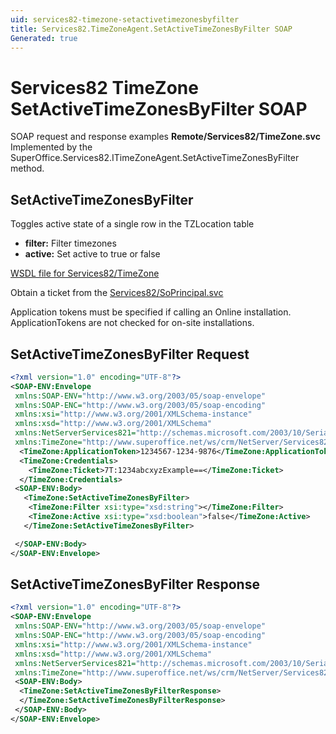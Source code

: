 ```yaml
---
uid: services82-timezone-setactivetimezonesbyfilter
title: Services82.TimeZoneAgent.SetActiveTimeZonesByFilter SOAP
Generated: true
---
```


# Services82 TimeZone SetActiveTimeZonesByFilter SOAP

SOAP request and response examples **Remote/Services82/TimeZone.svc**
Implemented by the <see cref="M:SuperOffice.Services82.ITimeZoneAgent.SetActiveTimeZonesByFilter">SuperOffice.Services82.ITimeZoneAgent.SetActiveTimeZonesByFilter</see> method.

## SetActiveTimeZonesByFilter

Toggles active state of a single row in the TZLocation table

* **filter:** Filter timezones
* **active:** Set active to true or false



[WSDL file for Services82/TimeZone](../Services82-TimeZone.md)

Obtain a ticket from the [Services82/SoPrincipal.svc](../SoPrincipal/SoPrincipal.md)

Application tokens must be specified if calling an Online installation. ApplicationTokens are not checked for on-site installations.

## SetActiveTimeZonesByFilter Request

```xml
<?xml version="1.0" encoding="UTF-8"?>
<SOAP-ENV:Envelope
 xmlns:SOAP-ENV="http://www.w3.org/2003/05/soap-envelope"
 xmlns:SOAP-ENC="http://www.w3.org/2003/05/soap-encoding"
 xmlns:xsi="http://www.w3.org/2001/XMLSchema-instance"
 xmlns:xsd="http://www.w3.org/2001/XMLSchema"
 xmlns:NetServerServices821="http://schemas.microsoft.com/2003/10/Serialization/"
 xmlns:TimeZone="http://www.superoffice.net/ws/crm/NetServer/Services82">
  <TimeZone:ApplicationToken>1234567-1234-9876</TimeZone:ApplicationToken>
  <TimeZone:Credentials>
    <TimeZone:Ticket>7T:1234abcxyzExample==</TimeZone:Ticket>
  </TimeZone:Credentials>
 <SOAP-ENV:Body>
   <TimeZone:SetActiveTimeZonesByFilter>
    <TimeZone:Filter xsi:type="xsd:string"></TimeZone:Filter>
    <TimeZone:Active xsi:type="xsd:boolean">false</TimeZone:Active>
   </TimeZone:SetActiveTimeZonesByFilter>

 </SOAP-ENV:Body>
</SOAP-ENV:Envelope>

```


## SetActiveTimeZonesByFilter Response

```xml
<?xml version="1.0" encoding="UTF-8"?>
<SOAP-ENV:Envelope
 xmlns:SOAP-ENV="http://www.w3.org/2003/05/soap-envelope"
 xmlns:SOAP-ENC="http://www.w3.org/2003/05/soap-encoding"
 xmlns:xsi="http://www.w3.org/2001/XMLSchema-instance"
 xmlns:xsd="http://www.w3.org/2001/XMLSchema"
 xmlns:NetServerServices821="http://schemas.microsoft.com/2003/10/Serialization/"
 xmlns:TimeZone="http://www.superoffice.net/ws/crm/NetServer/Services82">
 <SOAP-ENV:Body>
  <TimeZone:SetActiveTimeZonesByFilterResponse>
  </TimeZone:SetActiveTimeZonesByFilterResponse>
 </SOAP-ENV:Body>
</SOAP-ENV:Envelope>

```

